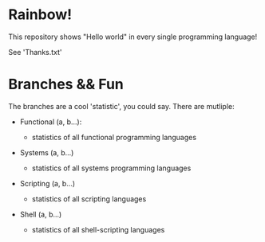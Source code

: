 # Rainbow!

This repository shows "Hello world" in every single programming language!

See 'Thanks.txt'

# Branches && Fun

The branches are a cool 'statistic', you could say. There are mutliple:

- Functional (a, b...):
    * statistics of all functional programming languages

- Systems (a, b...)
    * statistics of all systems programming languages

- Scripting (a, b...)
    * statistics of all scripting languages

- Shell (a, b...)
    * statistics of all shell-scripting languages